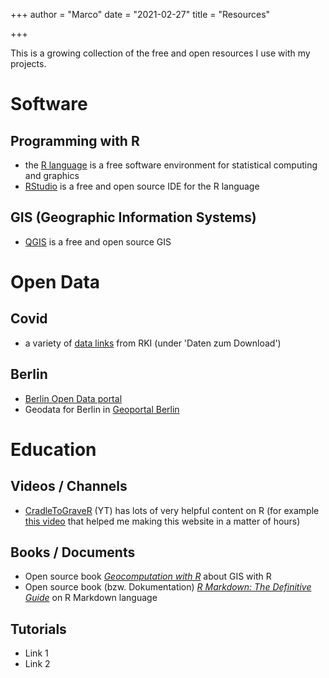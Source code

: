 +++
author = "Marco"
date = "2021-02-27"
title = "Resources"

+++

This is a growing collection of the free and open resources I use with my projects.

# Software

## Programming with R

- the [R language](https://www.r-project.org/) is a free software environment for statistical computing and graphics
- [RStudio](https://rstudio.com/) is a free and open source IDE for the R language

## GIS (Geographic Information Systems)

  - [QGIS](https://qgis.org/) is a free and open source GIS

# Open Data

## Covid

- a variety of [data links](https://www.rki.de/DE/Content/InfAZ/N/Neuartiges_Coronavirus/nCoV.html) from RKI (under 'Daten zum Download')

## Berlin

- [Berlin Open Data portal](https://daten.berlin.de/)
- Geodata for Berlin in [Geoportal Berlin](https://stadtentwicklung.berlin.de/geoinformation/fis-broker/index.shtml)

# Education

## Videos / Channels

- [CradleToGraveR](https://www.youtube.com/c/CradleToGraveR/featured) (YT) has lots of very helpful content on R (for example [this video](https://www.youtube.com/watch?v=9Jqvaoeh1W4) that helped me making this website in a matter of hours)

## Books / Documents

  - Open source book [*Geocomputation with R*](https://geocompr.robinlovelace.net/) about GIS with R
  - Open source book (bzw. Dokumentation) [*R Markdown: The Definitive Guide*](https://bookdown.org/yihui/rmarkdown/) on R Markdown language

## Tutorials

- Link 1
- Link 2
